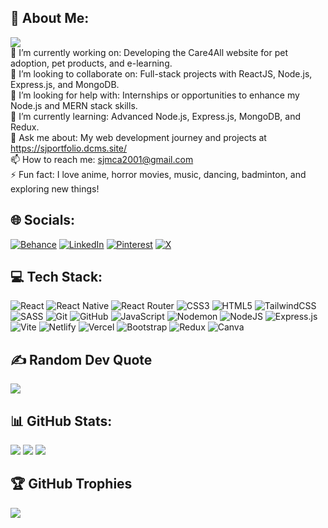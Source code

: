 ## 💫 About Me:

[![](https://visitcount.itsvg.in/api?id=Shikha115&icon=0&color=0)](https://visitcount.itsvg.in)<br>
🎨 I’m currently working on: Developing the Care4All website for pet adoption, pet products, and e-learning.<br>🤝 I’m looking to collaborate on: Full-stack projects with ReactJS, Node.js, Express.js, and MongoDB.<br>👐 I’m looking for help with: Internships or opportunities to enhance my Node.js and MERN stack skills.<br>🌱 I’m currently learning: Advanced Node.js, Express.js, MongoDB, and Redux.<br>💬 Ask me about: My web development journey and projects at https://sjportfolio.dcms.site/<br>📫 How to reach me: sjmca2001@gmail.com<br>⚡ Fun fact: I love anime, horror movies, music, dancing, badminton, and exploring new things!


## 🌐 Socials:
[![Behance](https://img.shields.io/badge/Behance-1769ff?logo=behance&logoColor=white)](https://behance.net/shikhajain-2001) [![LinkedIn](https://img.shields.io/badge/LinkedIn-%230077B5.svg?logo=linkedin&logoColor=white)](https://linkedin.com/in/shikha20) [![Pinterest](https://img.shields.io/badge/Pinterest-%23E60023.svg?logo=Pinterest&logoColor=white)](https://pinterest.com/sj023279) [![X](https://img.shields.io/badge/X-black.svg?logo=X&logoColor=white)](https://x.com/code_craze_forever) 

## 💻 Tech Stack:
![React](https://img.shields.io/badge/react-%2320232a.svg?style=flat-square&logo=react&logoColor=%2361DAFB) ![React Native](https://img.shields.io/badge/react_native-%2320232a.svg?style=flat-square&logo=react&logoColor=%2361DAFB) ![React Router](https://img.shields.io/badge/React_Router-CA4245?style=flat-square&logo=react-router&logoColor=white) ![CSS3](https://img.shields.io/badge/css3-%231572B6.svg?style=flat-square&logo=css3&logoColor=white) ![HTML5](https://img.shields.io/badge/html5-%23E34F26.svg?style=flat-square&logo=html5&logoColor=white) ![TailwindCSS](https://img.shields.io/badge/tailwindcss-%2338B2AC.svg?style=flat-square&logo=tailwind-css&logoColor=white) ![SASS](https://img.shields.io/badge/SASS-hotpink.svg?style=flat-square&logo=SASS&logoColor=white) ![Git](https://img.shields.io/badge/git-%23F05033.svg?style=flat-square&logo=git&logoColor=white) ![GitHub](https://img.shields.io/badge/github-%23121011.svg?style=flat-square&logo=github&logoColor=white) ![JavaScript](https://img.shields.io/badge/javascript-%23323330.svg?style=flat-square&logo=javascript&logoColor=%23F7DF1E) ![Nodemon](https://img.shields.io/badge/NODEMON-%23323330.svg?style=flat-square&logo=nodemon&logoColor=%BBDEAD) ![NodeJS](https://img.shields.io/badge/node.js-6DA55F?style=flat-square&logo=node.js&logoColor=white) ![Express.js](https://img.shields.io/badge/express.js-%23404d59.svg?style=flat-square&logo=express&logoColor=%2361DAFB) ![Vite](https://img.shields.io/badge/vite-%23646CFF.svg?style=flat-square&logo=vite&logoColor=white) ![Netlify](https://img.shields.io/badge/netlify-%23000000.svg?style=flat-square&logo=netlify&logoColor=#00C7B7) ![Vercel](https://img.shields.io/badge/vercel-%23000000.svg?style=flat-square&logo=vercel&logoColor=white) ![Bootstrap](https://img.shields.io/badge/bootstrap-%238511FA.svg?style=flat-square&logo=bootstrap&logoColor=white) ![Redux](https://img.shields.io/badge/redux-%23593d88.svg?style=flat-square&logo=redux&logoColor=white) ![Canva](https://img.shields.io/badge/Canva-%2300C4CC.svg?style=flat-square&logo=Canva&logoColor=white)

## ✍️ Random Dev Quote
![](https://quotes-github-readme.vercel.app/api?type=horizontal&theme=radical)

## 📊 GitHub Stats:
![](https://github-readme-stats.vercel.app/api?username=Shikha115&theme=dark&hide_border=false&include_all_commits=true&count_private=false)
![](https://github-readme-streak-stats.herokuapp.com/?user=Shikha115&theme=dark&hide_border=false)
![](https://github-readme-stats.vercel.app/api/top-langs/?username=Shikha115&theme=dark&hide_border=false&include_all_commits=true&count_private=false&layout=compact)

## 🏆 GitHub Trophies
![](https://github-profile-trophy.vercel.app/?username=Shikha115&theme=radical&no-frame=false&no-bg=false&margin-w=4)
